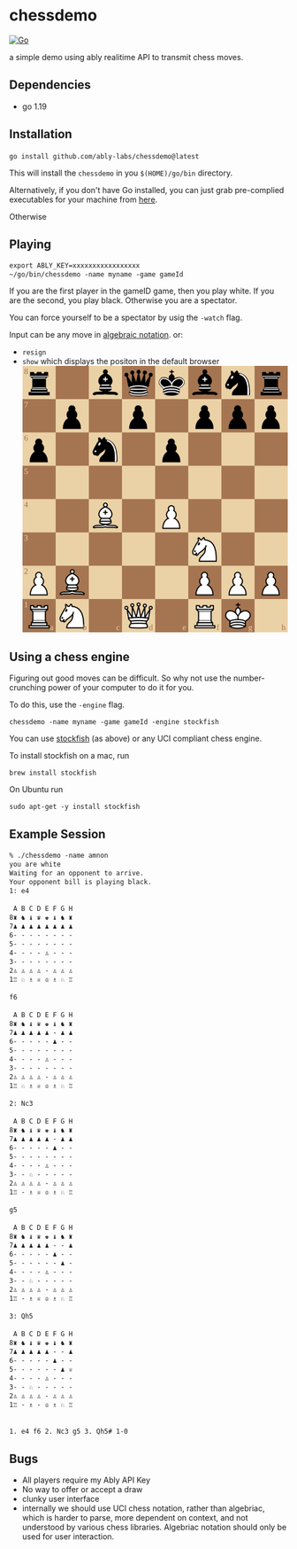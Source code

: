 # chessdemo

[![Go](https://github.com/ably-labs/chessdemo/actions/workflows/go.yml/badge.svg)](https://github.com/ably-labs/chessdemo/actions/workflows/go.yml)

a simple demo using ably realitime API to transmit chess moves.

## Dependencies

- go 1.19

## Installation

`go install github.com/ably-labs/chessdemo@latest`

This will install the `chessdemo` in you `$(HOME)/go/bin` directory.


Alternatively, if you don't have Go installed, you can just grab 
pre-complied executables for your machine from 
[here](https://github.com/ably-labs/chessdemo/releases).

Otherwise 

## Playing

```
export ABLY_KEY=xxxxxxxxxxxxxxxxx
~/go/bin/chessdemo -name myname -game gameId
```

If you are the first player in the gameID game, then you play white.
If you are the second, you play black.
Otherwise you are a spectator.

You can force yourself to be a spectator by usig the `-watch` flag.

Input can be any move in [algebraic notation](https://en.wikipedia.org/wiki/Algebraic_notation_(chess)).
or:
- `resign`
- `show` which displays the positon in the default browser
  ![svg image](chess716559414.svg)


## Using a chess engine
Figuring out good moves can be difficult. So why not use the number-crunching
power of your computer to do it for you.

To do this, use the `-engine` flag.


```
chessdemo -name myname -game gameId -engine stockfish
```

You can use [stockfish](https://stockfishchess.org/) (as above) or any UCI compliant chess engine.

To install stockfish on a mac, run

```
brew install stockfish
```

On Ubuntu run
```
sudo apt-get -y install stockfish
```

## Example Session

```
% ./chessdemo -name amnon
you are white
Waiting for an opponent to arrive.
Your opponent bill is playing black.
1: e4

 A B C D E F G H
8♜ ♞ ♝ ♛ ♚ ♝ ♞ ♜
7♟ ♟ ♟ ♟ ♟ ♟ ♟ ♟
6- - - - - - - -
5- - - - - - - -
4- - - - ♙ - - -
3- - - - - - - -
2♙ ♙ ♙ ♙ - ♙ ♙ ♙
1♖ ♘ ♗ ♕ ♔ ♗ ♘ ♖

f6

 A B C D E F G H
8♜ ♞ ♝ ♛ ♚ ♝ ♞ ♜
7♟ ♟ ♟ ♟ ♟ - ♟ ♟
6- - - - - ♟ - -
5- - - - - - - -
4- - - - ♙ - - -
3- - - - - - - -
2♙ ♙ ♙ ♙ - ♙ ♙ ♙
1♖ ♘ ♗ ♕ ♔ ♗ ♘ ♖

2: Nc3

 A B C D E F G H
8♜ ♞ ♝ ♛ ♚ ♝ ♞ ♜
7♟ ♟ ♟ ♟ ♟ - ♟ ♟
6- - - - - ♟ - -
5- - - - - - - -
4- - - - ♙ - - -
3- - ♘ - - - - -
2♙ ♙ ♙ ♙ - ♙ ♙ ♙
1♖ - ♗ ♕ ♔ ♗ ♘ ♖

g5

 A B C D E F G H
8♜ ♞ ♝ ♛ ♚ ♝ ♞ ♜
7♟ ♟ ♟ ♟ ♟ - - ♟
6- - - - - ♟ - -
5- - - - - - ♟ -
4- - - - ♙ - - -
3- - ♘ - - - - -
2♙ ♙ ♙ ♙ - ♙ ♙ ♙
1♖ - ♗ ♕ ♔ ♗ ♘ ♖

3: Qh5

 A B C D E F G H
8♜ ♞ ♝ ♛ ♚ ♝ ♞ ♜
7♟ ♟ ♟ ♟ ♟ - - ♟
6- - - - - ♟ - -
5- - - - - - ♟ ♕
4- - - - ♙ - - -
3- - ♘ - - - - -
2♙ ♙ ♙ ♙ - ♙ ♙ ♙
1♖ - ♗ - ♔ ♗ ♘ ♖


1. e4 f6 2. Nc3 g5 3. Qh5# 1-0
```


## Bugs
- All players require my Ably API Key
- No way to offer or accept a draw
- clunky user interface
- internally we should use UCI chess notation, rather than algebriac, which is harder to parse, more dependent on context,
and not understood by various chess libraries. Algebriac notation should only be used for user interaction.
